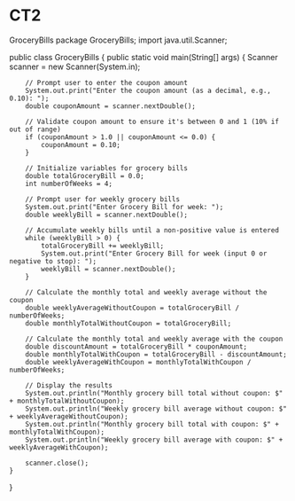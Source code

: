 # CT2
GroceryBills
package GroceryBills;
import java.util.Scanner;

public class GroceryBills {
    public static void main(String[] args) {
        Scanner scanner = new Scanner(System.in);
        
        // Prompt user to enter the coupon amount
        System.out.print("Enter the coupon amount (as a decimal, e.g., 0.10): ");
        double couponAmount = scanner.nextDouble();
        
        // Validate coupon amount to ensure it's between 0 and 1 (10% if out of range)
        if (couponAmount > 1.0 || couponAmount <= 0.0) {
            couponAmount = 0.10;
        }
        
        // Initialize variables for grocery bills
        double totalGroceryBill = 0.0;
        int numberOfWeeks = 4;
        
        // Prompt user for weekly grocery bills
        System.out.print("Enter Grocery Bill for week: ");
        double weeklyBill = scanner.nextDouble();
        
        // Accumulate weekly bills until a non-positive value is entered
        while (weeklyBill > 0) {
            totalGroceryBill += weeklyBill;
            System.out.print("Enter Grocery Bill for week (input 0 or negative to stop): ");
            weeklyBill = scanner.nextDouble();
        }
        
        // Calculate the monthly total and weekly average without the coupon
        double weeklyAverageWithoutCoupon = totalGroceryBill / numberOfWeeks;
        double monthlyTotalWithoutCoupon = totalGroceryBill;
        
        // Calculate the monthly total and weekly average with the coupon
        double discountAmount = totalGroceryBill * couponAmount;
        double monthlyTotalWithCoupon = totalGroceryBill - discountAmount;
        double weeklyAverageWithCoupon = monthlyTotalWithCoupon / numberOfWeeks;
        
        // Display the results
        System.out.println("Monthly grocery bill total without coupon: $" + monthlyTotalWithoutCoupon);
        System.out.println("Weekly grocery bill average without coupon: $" + weeklyAverageWithoutCoupon);
        System.out.println("Monthly grocery bill total with coupon: $" + monthlyTotalWithCoupon);
        System.out.println("Weekly grocery bill average with coupon: $" + weeklyAverageWithCoupon);
        
        scanner.close();
    }
}
